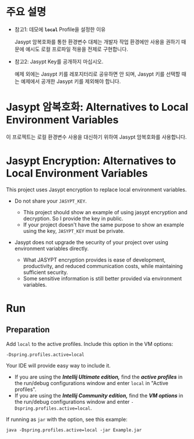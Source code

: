 # 주요 설명

- 참고1: 데모에 **`local`** Profile을 설정한 이유  
  <p>Jasypt 암복호화를 통한 환경변수 대체는 개발자 작업 환경에만 사용을 권하기 때문에 예시도 로컬 프로파일 적용을 전제로 구현합니다.</p>
- 참고2: Jasypt Key를 공개하지 마십시오.  
  <p>예제 외에는 Jasypt 키를 레포지터리로 공유하면 안 되며, Jasypt 키를 선택할 때는 예제에서 공개한 Jasypt 키를 제외해야 합니다.</p>
 
# Jasypt 암복호화: Alternatives to Local Environment Variables

이 프로젝트는 로컬 환경변수 사용을 대신하기 위하여 Jasypt 암복호화를 사용합니다.

# Jasypt Encryption: Alternatives to Local Environment Variables

This project uses Jasypt encryption to replace local environment variables.

- Do not share your `JASYPT_KEY`.
  - This project should show an example of using jasypt encryption and decryption. So I provide the key in public.
  - If your project doesn't have the same purpose to show an example using the key, `JASYPT_KEY` must be private.

- Jasypt does not upgrade the security of your project over using environment variables directly.
  - What JASYPT encryption provides is ease of development, productivity, and reduced communication costs, while maintaining sufficient security.
  - Some sensitive information is still better provided via environment variables.

# Run

## Preparation

Add `local` to the active profiles. Include this option in the VM options:

```shell
-Dspring.profiles.active=local
```

Your IDE will provide easy way to include it.

- If you are using the **_Intellij Ultimate edition,_** find the **_active profiles_** in the run/debug configurations window and enter `local` in "Active profiles".  
- If you are using the **_Intellij Community edition,_** find the **_VM options_** in the run/debug configurations window and enter `-Dspring.profiles.active=local`.

If running as `jar` with the option, see this example:

```shell
java -Dspring.profiles.active=local -jar Example.jar
```
